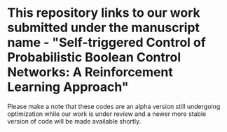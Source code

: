 # This repository links to our work submitted under the manuscript name - "Self-triggered Control of Probabilistic Boolean Control Networks: A Reinforcement Learning Approach"

Please make a note that these codes are an alpha version still undergoing optimization while our work is under review and a newer more stable version of code will be made available shortly.
